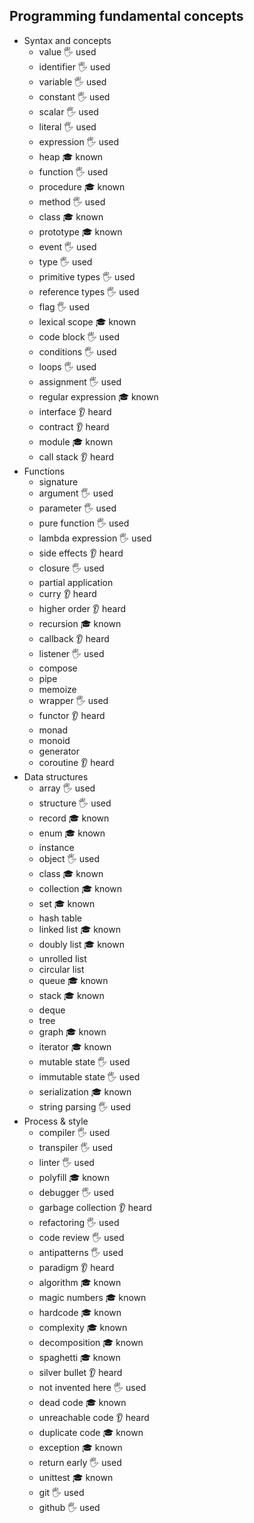 ## Programming fundamental concepts

- Syntax and concepts
  - value 🖐️ used 
  - identifier 🖐️ used 
  - variable 🖐️ used
  - constant 🖐️ used
  - scalar 🖐️ used
  - literal 🖐️ used 
  - expression 🖐️ used 
  - heap  🎓 known
  - function 🖐️ used
  - procedure 🎓 known
  - method 🖐️ used
  - class 🎓 known
  - prototype 🎓 known
  - event 🖐️ used
  - type 🖐️ used
  - primitive types 🖐️ used
  - reference types 🖐️ used
  - flag 🖐️ used
  - lexical scope 🎓 known
  - code block 🖐️ used 
  - conditions 🖐️ used
  - loops 🖐️ used
  - assignment 🖐️ used
  - regular expression 🎓 known
  - interface 👂 heard
  - contract 👂 heard
  - module 🎓 known
  - call stack  👂 heard
- Functions
  - signature 
  - argument 🖐️ used
  - parameter 🖐️ used
  - pure function 🖐️ used
  - lambda expression  🖐️ used
  - side effects 👂 heard
  - closure 🖐️ used
  - partial application
  - curry 👂 heard
  - higher order 👂 heard 
  - recursion  🎓 known
  - callback 👂 heard 
  - listener 🖐️ used
  - compose
  - pipe
  - memoize
  - wrapper 🖐️ used
  - functor 👂 heard 
  - monad
  - monoid
  - generator
  - coroutine 👂 heard
- Data structures
  - array 🖐️ used
  - structure 🖐️ used
  - record 🎓 known
  - enum 🎓 known
  - instance
  - object 🖐️ used
  - class 🎓 known 
  - collection 🎓 known
  - set 🎓 known
  - hash table
  - linked list 🎓 known
  - doubly list 🎓 known 
  - unrolled list 
  - circular list
  - queue 🎓 known
  - stack 🎓 known
  - deque
  - tree
  - graph 🎓 known
  - iterator 🎓 known
  - mutable state 🖐️ used
  - immutable state 🖐️ used
  - serialization 🎓 known
  - string parsing 🖐️ used
- Process & style
  - compiler 🖐️ used
  - transpiler 🖐️ used
  - linter 🖐️ used
  - polyfill 🎓 known
  - debugger 🖐️ used
  - garbage collection 👂 heard
  - refactoring 🖐️ used
  - code review 🖐️ used
  - antipatterns 🖐️ used
  - paradigm 👂 heard
  - algorithm  🎓 known
  - magic numbers 🎓 known
  - hardcode 🎓 known
  - complexity 🎓 known
  - decomposition 🎓 known
  - spaghetti  🎓 known
  - silver bullet 👂 heard
  - not invented here 🖐️ used
  - dead code 🎓 known
  - unreachable code 👂 heard
  - duplicate code  🎓 known
  - exception 🎓 known
  - return early 🖐️ used
  - unittest 🎓 known
  - git 🖐️ used
  - github 🖐️ used

